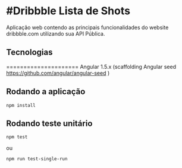#Dribbble Lista de Shots
=====================
Aplicação web contendo as principais funcionalidades do website dribbble.com utilizando sua API Pública.


## Tecnologias
=====================
Angular 1.5.x (scaffolding Angular seed https://github.com/angular/angular-seed )

## Rodando a aplicação
```
npm install
```

## Rodando teste unitário
```
npm test
```
ou
```
npm run test-single-run
```